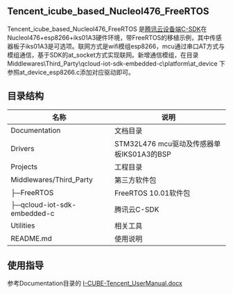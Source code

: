 ## Tencent_icube_based_Nucleol476_FreeRTOS 

Tencent_icube_based_Nucleol476_FreeRTOS 是[腾讯云设备端C-SDK](https://github.com/tencentyun/qcloud-iot-explorer-sdk-embedded-c.git)在Nucleol476+esp8266+iks01A3硬件环境，带FreeRTOS的移植示例，其中传感器板子iks01A3是可选项。联网方式是wifi模组esp8266，mcu通过串口AT方式与模组通信，基于SDK的at_socket方式实现联网。新增通信模组，在目录 Middlewares\Third_Party\qcloud-iot-sdk-embedded-c\platform\at_device 下参照at_device_esp8266.c添加对应驱动即可。

## 目录结构
| 名称            | 说明 |
| ----            | ---- |
| Documentation            | 文档目录 |
| Drivers         | STM32L476 mcu驱动及传感器单板IKS01A3的BSP |
| Projects           | 工程目录 |
| Middlewares/Third_Party         | 第三方软件包 |
|  ├─FreeRTOS         | FreeRTOS 10.01软件包 |
|  ├─qcloud-iot-sdk-embedded-c         | 腾讯云C-SDK |
| Utilities         | 相关工具 |
| README.md       |使用说明 |


## 使用指导
参考Documentation目录的 [I-CUBE-Tencent_UserManual.docx](https://git.code.oa.com/iotcloud_teamIII/qcloud-iot-c-sdk-porting-examples/blob/master/Tencent_icube_based_Nucleol476_FreeRTOS/Documentation/I-CUBE-Tencent_UserManual.docx)